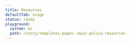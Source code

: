 ```yaml
---
title: Resources
defaultTab: usage
status: ready
playground:
  system: ec
  path: /story/templates-pages--main-policy-resources
---
```

